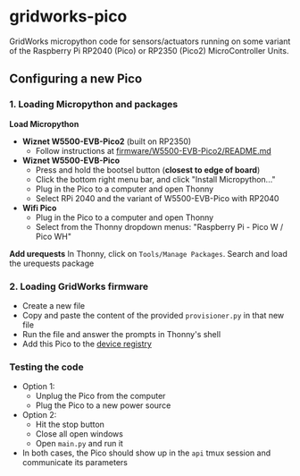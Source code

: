 # gridworks-pico

GridWorks micropython code for sensors/actuators running on some variant of the Raspberry Pi RP2040 (Pico) or RP2350 (Pico2) MicroController Units.

## Configuring a new Pico

### 1. Loading Micropython and packages

**Load Micropython**
- **Wiznet W5500-EVB-Pico2** (built on RP2350)
  - Follow instructions at [firmware/W5500-EVB-Pico2/README.md](firmware/W5500-EVB-Pico2/README.md)
- **Wiznet W5500-EVB-Pico** 
  - Press and hold the bootsel button (**closest to edge of board**)
  - Click the bottom right menu bar, and click "Install Micropython..."
  - Plug in the Pico to a computer and open Thonny
  - Select RPi 2040 and the variant of  W5500-EVB-Pico with RP2040
- **Wifi Pico** 
  - Plug in the Pico to a computer and open Thonny
  - Select from the Thonny dropdown menus: "Raspberry Pi - Pico W / Pico WH"




**Add urequests** 
In Thonny, click on `Tools/Manage Packages`. Search and load the urequests package


### 2. Loading GridWorks firmware
- Create a new file
- Copy and paste the content of the provided `provisioner.py` in that new file
- Run the file and answer the prompts in Thonny's shell
- Add this Pico to the [device registry](https://docs.google.com/spreadsheets/d/1ciNYkqTFreuF7spXqfPVz5j4dWS9rPG2Zydkkh57mLI/edit?pli=1&gid=167548878#gid=167548878)

### Testing the code
- Option 1: 
  - Unplug the Pico from the computer
  - Plug the Pico to a new power source
- Option 2:
  - Hit the stop button
  - Close all open windows
  - Open `main.py` and run it
- In both cases, the Pico should show up in the `api` tmux session and communicate its parameters

